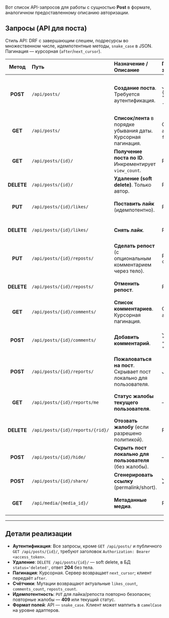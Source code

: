 Вот список API-запросов для работы с сущностью **Post** в формате, аналогичном предоставленному описанию авторизации.

## Запросы (API для поста)

Стиль API: DRF с завершающим слешем, подресурсы во множественном числе, идемпотентные методы, `snake_case` в JSON. Пагинация — курсорная (`after`/`next_cursor`).

|   Метод    | Путь                           | Назначение / Описание                                                                         | Параметры / Тело запроса                                                                 | Ответ / Код                                                                                                  |
| :--------: | :----------------------------- | :-------------------------------------------------------------------------------------------- | :--------------------------------------------------------------------------------------- | :----------------------------------------------------------------------------------------------------------- |
|  **POST**  | `/api/posts/`                  | **Создание поста**. Требуется аутентификация.                                                 | JSON: `{"content":"текст", "media_ids":["uuid", ...]}`                          | **201 Created**, JSON: `{ post: { id, author, content, media, created_at, counts, user_state } }`            |
|  **GET**   | `/api/posts/`                  | **Список/лента** в порядке убывания даты. Курсорная пагинация.                                | Query: `limit` (<=50), `after` (cursor), `filter`=`user|following|tag`, `user_id|tag`.  | **200 OK**, JSON: `{ posts:[...], next_cursor:"..." }`                                                     |
|  **GET**   | `/api/posts/{id}/`             | **Получение поста по ID**. Инкрементирует `view_count`.                                       | Path: `{id}`                                                                            | **200 OK**, JSON: `{ post: { ... } }`                                                                        |
| **DELETE** | `/api/posts/{id}/`             | **Удаление (soft delete)**. Только автор.                                                     | Path: `{id}`                                                                            | **204 No Content**                                                                                           |
|  **PUT**   | `/api/posts/{id}/likes/`       | **Поставить лайк** (идемпотентно).                                                            | Path: `{id}`                                                                            | **200 OK**, JSON: `{ liked: true, likes_count: number }`                                                    |
| **DELETE** | `/api/posts/{id}/likes/`       | **Снять лайк**.                                                                               | Path: `{id}`                                                                            | **200 OK**, JSON: `{ liked: false, likes_count: number }`                                                   |
|  **PUT**   | `/api/posts/{id}/reposts/`     | **Сделать репост** (с опциональным комментарием через тело).                                  | Path: `{id}`; JSON: `{ comment?: "string" }`                                          | **200 OK**, JSON: `{ reposted: true, reposts_count: number }`                                               |
| **DELETE** | `/api/posts/{id}/reposts/`     | **Отменить репост**.                                                                          | Path: `{id}`                                                                            | **200 OK**, JSON: `{ reposted: false, reposts_count: number }`                                              |
|  **GET**   | `/api/posts/{id}/comments/`    | **Список комментариев**. Курсорная пагинация.                                                 | Query: `limit` (<=50), `after` (cursor)                                                 | **200 OK**, JSON: `{ comments:[...], next_cursor:"..." }`                                                  |
|  **POST**  | `/api/posts/{id}/comments/`    | **Добавить комментарий**.                                                                     | JSON: `{ "text": "Отличный пост!", "reply_to_comment_id"?: "id" }`              | **201 Created**, JSON: `{ comment: { ... }, comments_count: number }`                                      |
|  **POST**  | `/api/posts/{id}/reports/`     | **Пожаловаться на пост**. Скрывает пост локально для пользователя.                            | JSON: `{ reason: "spam|irrelevant|violence|other", comment?: "string" }`            | **201 Created**, JSON: `{ report_id:"uuid", hidden_for_user:true }`; **409** — если уже есть жалоба       |
|  **GET**   | `/api/posts/{id}/reports/me`   | **Статус жалобы текущего пользователя**.                                                      | —                                                                                       | **200 OK**, JSON: `{ reported: boolean, report?: { id, reason, status } }`                                   |
| **DELETE** | `/api/posts/{id}/reports/{rid}/` | **Отозвать жалобу** (если разрешено политикой).                                              | Path: `{rid}`                                                                           | **204 No Content**                                                                                           |
|  **POST**  | `/api/posts/{id}/hide/`        | **Скрыть пост локально для пользователя** (без жалобы).                                       | —                                                                                       | **200 OK**, JSON: `{ hidden_for_user: true }`                                                                |
|  **POST**  | `/api/posts/{id}/share/`       | **Сгенерировать ссылку** (permalink/short).                                                   | JSON: `{ type?: "permalink|short", expires_in?: number }`                             | **200 OK**, JSON: `{ url:"https://...", short_code?:"...", expires_at?:"ISO" }`                        |
|  **GET**   | `/api/media/{media_id}/`       | **Метаданные медиа**.                                                                         | Path: `{media_id}`                                                                       | **200 OK**, JSON: `{ id, url, type, width, height, duration? }`                                             |

---

## Детали реализации

- **Аутентификация**: Все запросы, кроме `GET /api/posts/` и публичного `GET /api/posts/{id}/`, требуют заголовок `Authorization: Bearer <access_token>`.
- **Удаление**: `DELETE /api/posts/{id}/` — soft delete, в БД `status='deleted'`, ответ **204** без тела.
- **Пагинация**: Курсорная. Сервер возвращает `next_cursor`; клиент передаёт `after`.
- **Счётчики**: Мутации возвращают актуальные `likes_count`, `comments_count`, `reposts_count`.
- **Идемпотентность**: `PUT` для лайка/репоста повторно безопасен; повторные жалобы — **409** или текущий статус.
- **Формат полей**: API — `snake_case`. Клиент может маппить в `camelCase` на уровне адаптеров.
